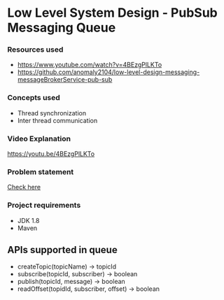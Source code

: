 # Low Level System Design - PubSub Messaging Queue


### Resources used
* https://www.youtube.com/watch?v=4BEzgPlLKTo  
* https://github.com/anomaly2104/low-level-design-messaging-messageBrokerService-pub-sub

### Concepts used
* Thread synchronization
* Inter thread communication

### Video Explanation
https://youtu.be/4BEzgPlLKTo

### Problem statement
[Check here](problem-statment.md)

### Project requirements
* JDK 1.8
* Maven

## APIs supported in queue
* createTopic(topicName) -> topicId
* subscribe(topicId, subscriber) -> boolean
* publish(topicId, message) -> boolean
* readOffset(topidId, subscriber, offset) -> boolean
